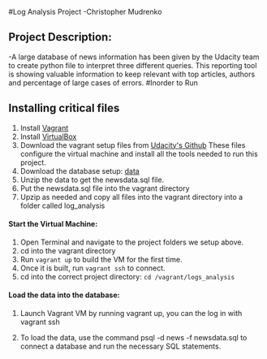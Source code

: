 #Log Analysis Project
-Christopher Mudrenko
## Project Description:
-A large database of news information has been given by the Udacity team to create python file to interpret three different queries. This reporting tool is showing valuable information to keep relevant with top articles, authors and percentage of large cases of errors. 
#Inorder to Run
## Installing critical files
1. Install [Vagrant](https://www.vagrantup.com/)
1. Install [VirtualBox](https://www.virtualbox.org/)
1. Download the vagrant setup files from [Udacity's Github](https://github.com/udacity/fullstack-nanodegree-vm)
These files configure the virtual machine and install all the tools needed to run this project.
1. Download the database setup: [data](https://d17h27t6h515a5.cloudfront.net/topher/2016/August/57b5f748_newsdata/newsdata.zip)
1. Unzip the data to get the newsdata.sql file.
1. Put the newsdata.sql file into the vagrant directory
1. Upzip as needed and copy all files into the vagrant directory into a folder called log_analysis
#### Start the Virtual Machine:
1. Open Terminal and navigate to the project folders we setup above.
1. cd into the vagrant directory
1. Run ``` vagrant up ``` to build the VM for the first time.
1. Once it is built, run ``` vagrant ssh ``` to connect.
1. cd into the correct project directory: ``` cd /vagrant/logs_analysis ```
#### Load the data into the database:
1. Launch Vagrant VM by running vagrant up, you can the log in with vagrant ssh

1. To load the data, use the command psql -d news -f newsdata.sql to connect a database and run the necessary SQL statements.


